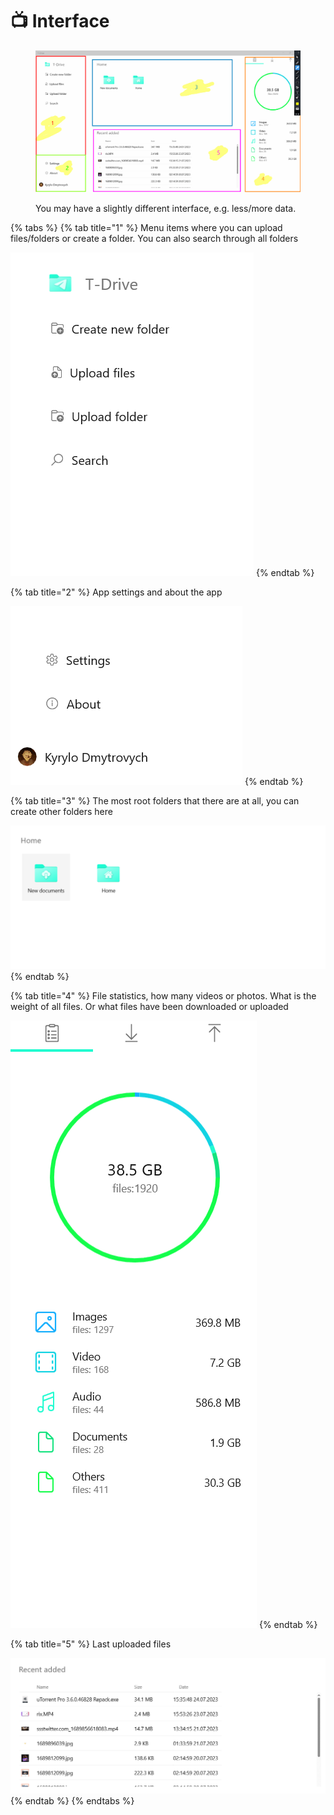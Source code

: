 # 📺 Interface

<div data-full-width="true"><figure><img src=".gitbook/assets/bandicam 2023-07-27 17-12-35-740.jpg" alt=""><figcaption><p>You may have a slightly different interface, e.g. less/more data.</p></figcaption></figure></div>



{% tabs %}
{% tab title="1" %}
Menu items where you can upload files/folders or create a folder. You can also search through all folders

![](<.gitbook/assets/image (9).png>)
{% endtab %}

{% tab title="2" %}
App settings and about the app

![](.gitbook/assets/image.png)
{% endtab %}

{% tab title="3" %}
The most root folders that there are at all, you can create other folders here

![](<.gitbook/assets/image (6).png>)
{% endtab %}

{% tab title="4" %}
File statistics, how many videos or photos. What is the weight of all files. Or what files have been downloaded or uploaded

![](<.gitbook/assets/image (27).png>)
{% endtab %}

{% tab title="5" %}
Last uploaded files

![](<.gitbook/assets/image (7).png>)
{% endtab %}
{% endtabs %}


